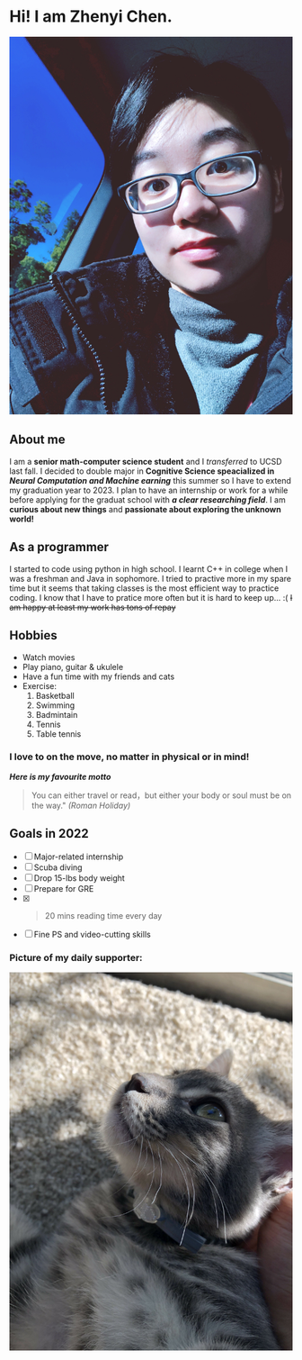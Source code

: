# Hi! I am Zhenyi Chen.
![IMG_7710 2.JPG, 50%](https://github.com/JennyNo007/CSE110_CZY_project/blob/main/IMG_7710%202.JPG)
## About me
  I am a **senior math-computer science student** and I *transferred* to UCSD last fall. I decided to double major in **Cognitive Science speacialized in _Neural Computation and Machine earning_** this summer so I have to extend my graduation year to 2023. I plan to have an internship or work for a while before applying for the graduat school with ***a clear researching field***. I am **curious about new things** and **passionate about exploring the unknown world!**
## As a programmer
 I started to code using python in high school. I learnt C++ in college when I was a freshman and Java in sophomore. I tried to practive more in my spare time but it seems that taking classes is the most efficient way to practice coding. I know that I have to pratice more often but it is hard to keep up... :( ~~I am happy at least my work has tons of repay~~
## Hobbies
- Watch movies
- Play piano, guitar & ukulele
- Have a fun time with my friends and cats
- Exercise:
   1. Basketball
   2. Swimming
   3. Badmintain
   4. Tennis
   5. Table tennis
### I love to on the move, no matter in physical or in mind! 
***Here is my favourite motto***
> You can either travel or read，but either your body or soul must be on the way." *(Roman Holiday)*
## Goals in 2022
- [ ] Major-related internship
- [ ] Scuba diving
- [ ] Drop 15-lbs body weight
- [ ] Prepare for GRE
- [x] >20 mins reading time every day
- [ ] Fine PS and video-cutting skills
### Picture of my daily supporter:
![IMG_3770_2_(1).jpg, 50%](https://github.com/JennyNo007/CSE110_CZY_project/blob/main/IMG_3770_2_(1).jpg)